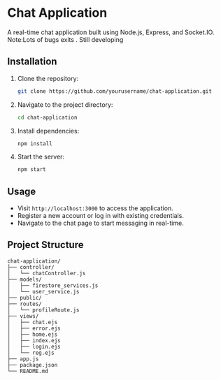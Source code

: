 # Chat Application

A real-time chat application built using Node.js, Express, and Socket.IO.
Note:Lots of bugs exits . Still developing

## Installation

1. Clone the repository:
    ```sh
    git clone https://github.com/yourusername/chat-application.git
    ```

2. Navigate to the project directory:
    ```sh
    cd chat-application
    ```

3. Install dependencies:
    ```sh
    npm install
    ```

4. Start the server:
    ```sh
    npm start
    ```

## Usage

- Visit `http://localhost:3000` to access the application.
- Register a new account or log in with existing credentials.
- Navigate to the chat page to start messaging in real-time.

## Project Structure

```plaintext
chat-application/
├── controller/
│   └── chatController.js
├── models/
│   ├── firestore_services.js
│   └── user_service.js
├── public/
├── routes/
│   └── profileRoute.js
├── views/
│   ├── chat.ejs
│   ├── error.ejs
│   ├── home.ejs
│   ├── index.ejs
│   ├── login.ejs
│   └── reg.ejs
├── app.js
├── package.json
└── README.md
